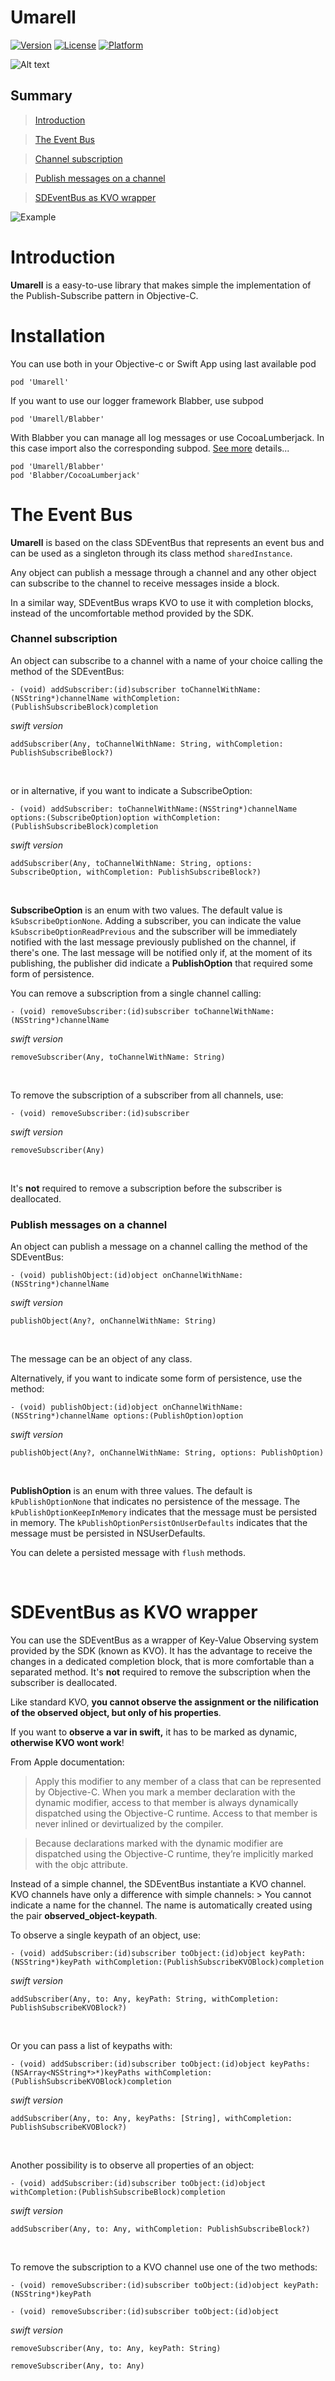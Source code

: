 Umarell
=======

[![Version](https://img.shields.io/cocoapods/v/Umarell.svg?style=flat)](http://cocoapods.org/pods/Umarell)
[![License](https://img.shields.io/cocoapods/l/Umarell.svg?style=flat)](http://cocoapods.org/pods/Umarell)
[![Platform](https://img.shields.io/cocoapods/p/Umarell.svg?style=flat)](http://cocoapods.org/pods/Umarell)

![Alt text](/Icon.png)

Summary
-------

>   [Introduction](#introduction)

>   [The Event Bus](#the-event-bus)

>   [Channel subscription](#channel-subscription)

>   [Publish messages on a channel](#publish-messages-on-a-channel)

>   [SDEventBus as KVO wrapper](#sdeventbus-as-kvo-wrapper)

![Example](/umarell_example.gif)

Introduction
============

**Umarell** is a easy-to-use library that makes simple the implementation of the
Publish-Subscribe pattern in Objective-C.

Installation
=============
You can use both in your Objective-c or Swift App using last available pod

```
pod 'Umarell'
```

If you want to use our logger framework Blabber, use subpod
```
pod 'Umarell/Blabber'
```
With Blabber you can manage all log messages or use CocoaLumberjack. In this case import also the corresponding subpod. [See more](https://github.com/SysdataSpA/Blabber) details...
```
pod 'Umarell/Blabber'
pod 'Blabber/CocoaLumberjack'
```


The Event Bus
=============

**Umarell** is based on the class SDEventBus that represents an event bus and
can be used as a singleton through its class method `sharedInstance`.

Any object can publish a message through a channel and any other object can
subscribe to the channel to receive messages inside a block.

In a similar way, SDEventBus wraps KVO to use it with completion blocks, instead
of the uncomfortable method provided by the SDK.

### Channel subscription

An object can subscribe to a channel with a name of your choice calling the
method of the SDEventBus:

~~~~~~~~~~~~~~~~~~~~~~~~~~~~~~~~~~~~~~~~~~~~~~~~~~~~~~~~~~~~~~~~~~~~~~~~~~~~~~~~
- (void) addSubscriber:(id)subscriber toChannelWithName:(NSString*)channelName withCompletion:(PublishSubscribeBlock)completion
~~~~~~~~~~~~~~~~~~~~~~~~~~~~~~~~~~~~~~~~~~~~~~~~~~~~~~~~~~~~~~~~~~~~~~~~~~~~~~~~

*swift version*

~~~~~~~~~~~~~~~~~~~~~~~~~~~~~~~~~~~~~~~~~~~~~~~~~~~~~~~~~~~~~~~~~~~~~~~~~~~~~~~~
addSubscriber(Any, toChannelWithName: String, withCompletion: PublishSubscribeBlock?)
~~~~~~~~~~~~~~~~~~~~~~~~~~~~~~~~~~~~~~~~~~~~~~~~~~~~~~~~~~~~~~~~~~~~~~~~~~~~~~~~

 

or in alternative, if you want to indicate a SubscribeOption:

~~~~~~~~~~~~~~~~~~~~~~~~~~~~~~~~~~~~~~~~~~~~~~~~~~~~~~~~~~~~~~~~~~~~~~~~~~~~~~~~
- (void) addSubscriber: toChannelWithName:(NSString*)channelName options:(SubscribeOption)option withCompletion:(PublishSubscribeBlock)completion
~~~~~~~~~~~~~~~~~~~~~~~~~~~~~~~~~~~~~~~~~~~~~~~~~~~~~~~~~~~~~~~~~~~~~~~~~~~~~~~~

*swift version*

~~~~~~~~~~~~~~~~~~~~~~~~~~~~~~~~~~~~~~~~~~~~~~~~~~~~~~~~~~~~~~~~~~~~~~~~~~~~~~~~
addSubscriber(Any, toChannelWithName: String, options: SubscribeOption, withCompletion: PublishSubscribeBlock?)
~~~~~~~~~~~~~~~~~~~~~~~~~~~~~~~~~~~~~~~~~~~~~~~~~~~~~~~~~~~~~~~~~~~~~~~~~~~~~~~~

 

**SubscribeOption** is an enum with two values. The default value is
`kSubscribeOptionNone`. Adding a subscriber, you can indicate the value
`kSubscribeOptionReadPrevious` and the subscriber will be immediately notified
with the last message previously published on the channel, if there's one. The
last message will be notified only if, at the moment of its publishing, the
publisher did indicate a **PublishOption** that required some form of
persistence.

You can remove a subscription from a single channel calling:

~~~~~~~~~~~~~~~~~~~~~~~~~~~~~~~~~~~~~~~~~~~~~~~~~~~~~~~~~~~~~~~~~~~~~~~~~~~~~~~~
- (void) removeSubscriber:(id)subscriber toChannelWithName:(NSString*)channelName
~~~~~~~~~~~~~~~~~~~~~~~~~~~~~~~~~~~~~~~~~~~~~~~~~~~~~~~~~~~~~~~~~~~~~~~~~~~~~~~~

*swift version*

~~~~~~~~~~~~~~~~~~~~~~~~~~~~~~~~~~~~~~~~~~~~~~~~~~~~~~~~~~~~~~~~~~~~~~~~~~~~~~~~
removeSubscriber(Any, toChannelWithName: String)
~~~~~~~~~~~~~~~~~~~~~~~~~~~~~~~~~~~~~~~~~~~~~~~~~~~~~~~~~~~~~~~~~~~~~~~~~~~~~~~~

 

To remove the subscription of a subscriber from all channels, use:

~~~~~~~~~~~~~~~~~~~~~~~~~~~~~~~~~~~~~~~~~~~~~~~~~~~~~~~~~~~~~~~~~~~~~~~~~~~~~~~~
- (void) removeSubscriber:(id)subscriber
~~~~~~~~~~~~~~~~~~~~~~~~~~~~~~~~~~~~~~~~~~~~~~~~~~~~~~~~~~~~~~~~~~~~~~~~~~~~~~~~

*swift version*

~~~~~~~~~~~~~~~~~~~~~~~~~~~~~~~~~~~~~~~~~~~~~~~~~~~~~~~~~~~~~~~~~~~~~~~~~~~~~~~~
removeSubscriber(Any)
~~~~~~~~~~~~~~~~~~~~~~~~~~~~~~~~~~~~~~~~~~~~~~~~~~~~~~~~~~~~~~~~~~~~~~~~~~~~~~~~

 

It's **not** required to remove a subscription before the subscriber is
deallocated.

### Publish messages on a channel

An object can publish a message on a channel calling the method of the
SDEventBus:

~~~~~~~~~~~~~~~~~~~~~~~~~~~~~~~~~~~~~~~~~~~~~~~~~~~~~~~~~~~~~~~~~~~~~~~~~~~~~~~~
- (void) publishObject:(id)object onChannelWithName:(NSString*)channelName
~~~~~~~~~~~~~~~~~~~~~~~~~~~~~~~~~~~~~~~~~~~~~~~~~~~~~~~~~~~~~~~~~~~~~~~~~~~~~~~~

*swift version*

~~~~~~~~~~~~~~~~~~~~~~~~~~~~~~~~~~~~~~~~~~~~~~~~~~~~~~~~~~~~~~~~~~~~~~~~~~~~~~~~
publishObject(Any?, onChannelWithName: String)
~~~~~~~~~~~~~~~~~~~~~~~~~~~~~~~~~~~~~~~~~~~~~~~~~~~~~~~~~~~~~~~~~~~~~~~~~~~~~~~~

 

The message can be an object of any class.

Alternatively, if you want to indicate some form of persistence, use the method:

~~~~~~~~~~~~~~~~~~~~~~~~~~~~~~~~~~~~~~~~~~~~~~~~~~~~~~~~~~~~~~~~~~~~~~~~~~~~~~~~
- (void) publishObject:(id)object onChannelWithName:(NSString*)channelName options:(PublishOption)option
~~~~~~~~~~~~~~~~~~~~~~~~~~~~~~~~~~~~~~~~~~~~~~~~~~~~~~~~~~~~~~~~~~~~~~~~~~~~~~~~

*swift version*

~~~~~~~~~~~~~~~~~~~~~~~~~~~~~~~~~~~~~~~~~~~~~~~~~~~~~~~~~~~~~~~~~~~~~~~~~~~~~~~~
publishObject(Any?, onChannelWithName: String, options: PublishOption)
~~~~~~~~~~~~~~~~~~~~~~~~~~~~~~~~~~~~~~~~~~~~~~~~~~~~~~~~~~~~~~~~~~~~~~~~~~~~~~~~

 

**PublishOption** is an enum with three values. The default is
`kPublishOptionNone` that indicates no persistence of the message. The
`kPublishOptionKeepInMemory` indicates that the message must be persisted in
memory. The `kPublishOptionPersistOnUserDefaults` indicates that the message
must be persisted in NSUserDefaults.

You can delete a persisted message with `flush` methods.

 

SDEventBus as KVO wrapper
=========================

You can use the SDEventBus as a wrapper of Key-Value Observing system provided
by the SDK (known as KVO). It has the advantage to receive the changes in a
dedicated completion block, that is more comfortable than a separated method.
It's **not** required to remove the subscription when the subscriber is
deallocated.

Like standard KVO, **you cannot observe the assignment or the nilification of
the observed object, but only of his properties**.

If you want to **observe a var in swift,** it has to be marked as dynamic,
**otherwise KVO wont work**!

From Apple documentation:

>   Apply this modifier to any member of a class that can be represented by
>   Objective-C. When you mark a member declaration with the dynamic modifier,
>   access to that member is always dynamically dispatched using the Objective-C
>   runtime. Access to that member is never inlined or devirtualized by the
>   compiler.

>   Because declarations marked with the dynamic modifier are dispatched using
>   the Objective-C runtime, they’re implicitly marked with the objc attribute.

Instead of a simple channel, the SDEventBus instantiate a KVO channel. KVO
channels have only a difference with simple channels: \> You cannot indicate a
name for the channel. The name is automatically created using the pair
**observed_object-keypath**.

To observe a single keypath of an object, use:

~~~~~~~~~~~~~~~~~~~~~~~~~~~~~~~~~~~~~~~~~~~~~~~~~~~~~~~~~~~~~~~~~~~~~~~~~~~~~~~~
- (void) addSubscriber:(id)subscriber toObject:(id)object keyPath:(NSString*)keyPath withCompletion:(PublishSubscribeKVOBlock)completion
~~~~~~~~~~~~~~~~~~~~~~~~~~~~~~~~~~~~~~~~~~~~~~~~~~~~~~~~~~~~~~~~~~~~~~~~~~~~~~~~

*swift version*

~~~~~~~~~~~~~~~~~~~~~~~~~~~~~~~~~~~~~~~~~~~~~~~~~~~~~~~~~~~~~~~~~~~~~~~~~~~~~~~~
addSubscriber(Any, to: Any, keyPath: String, withCompletion: PublishSubscribeKVOBlock?)
~~~~~~~~~~~~~~~~~~~~~~~~~~~~~~~~~~~~~~~~~~~~~~~~~~~~~~~~~~~~~~~~~~~~~~~~~~~~~~~~

 

Or you can pass a list of keypaths with:

~~~~~~~~~~~~~~~~~~~~~~~~~~~~~~~~~~~~~~~~~~~~~~~~~~~~~~~~~~~~~~~~~~~~~~~~~~~~~~~~
- (void) addSubscriber:(id)subscriber toObject:(id)object keyPaths:(NSArray<NSString*>*)keyPaths withCompletion:(PublishSubscribeKVOBlock)completion
~~~~~~~~~~~~~~~~~~~~~~~~~~~~~~~~~~~~~~~~~~~~~~~~~~~~~~~~~~~~~~~~~~~~~~~~~~~~~~~~

*swift version*

~~~~~~~~~~~~~~~~~~~~~~~~~~~~~~~~~~~~~~~~~~~~~~~~~~~~~~~~~~~~~~~~~~~~~~~~~~~~~~~~
addSubscriber(Any, to: Any, keyPaths: [String], withCompletion: PublishSubscribeKVOBlock?)
~~~~~~~~~~~~~~~~~~~~~~~~~~~~~~~~~~~~~~~~~~~~~~~~~~~~~~~~~~~~~~~~~~~~~~~~~~~~~~~~

 

Another possibility is to observe all properties of an object:

~~~~~~~~~~~~~~~~~~~~~~~~~~~~~~~~~~~~~~~~~~~~~~~~~~~~~~~~~~~~~~~~~~~~~~~~~~~~~~~~
- (void) addSubscriber:(id)subscriber toObject:(id)object withCompletion:(PublishSubscribeBlock)completion
~~~~~~~~~~~~~~~~~~~~~~~~~~~~~~~~~~~~~~~~~~~~~~~~~~~~~~~~~~~~~~~~~~~~~~~~~~~~~~~~

*swift version*

~~~~~~~~~~~~~~~~~~~~~~~~~~~~~~~~~~~~~~~~~~~~~~~~~~~~~~~~~~~~~~~~~~~~~~~~~~~~~~~~
addSubscriber(Any, to: Any, withCompletion: PublishSubscribeBlock?)
~~~~~~~~~~~~~~~~~~~~~~~~~~~~~~~~~~~~~~~~~~~~~~~~~~~~~~~~~~~~~~~~~~~~~~~~~~~~~~~~

 

To remove the subscription to a KVO channel use one of the two methods:

~~~~~~~~~~~~~~~~~~~~~~~~~~~~~~~~~~~~~~~~~~~~~~~~~~~~~~~~~~~~~~~~~~~~~~~~~~~~~~~~
- (void) removeSubscriber:(id)subscriber toObject:(id)object keyPath:(NSString*)keyPath

- (void) removeSubscriber:(id)subscriber toObject:(id)object
~~~~~~~~~~~~~~~~~~~~~~~~~~~~~~~~~~~~~~~~~~~~~~~~~~~~~~~~~~~~~~~~~~~~~~~~~~~~~~~~

*swift version*

~~~~~~~~~~~~~~~~~~~~~~~~~~~~~~~~~~~~~~~~~~~~~~~~~~~~~~~~~~~~~~~~~~~~~~~~~~~~~~~~
removeSubscriber(Any, to: Any, keyPath: String)

removeSubscriber(Any, to: Any)
~~~~~~~~~~~~~~~~~~~~~~~~~~~~~~~~~~~~~~~~~~~~~~~~~~~~~~~~~~~~~~~~~~~~~~~~~~~~~~~~



